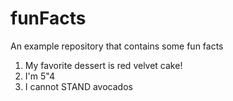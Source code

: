 # funFacts
An example repository that contains some fun facts
1. My favorite dessert is red velvet cake!
2. I'm 5"4 
3. I cannot STAND avocados
 